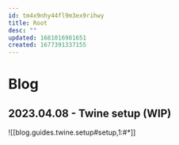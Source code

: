 ```yaml
---
id: tm4x9nhy44fl9m3ex9rihwy
title: Root
desc: ""
updated: 1681016981651
created: 1677391337155
---
```


# Blog

## 2023.04.08 - Twine setup (WIP)

![[blog.guides.twine.setup#setup,1:#*]]
